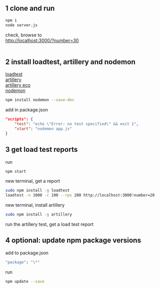 ## 1 clone and run<br>
```bash
npm i
node server.js

```
check, browse to<br>
[http://localhost:3000/?number=30](http://localhost:3000/?number=30)<br>
<br>
## 2 install loadtest, artillery and nodemon<br>
[loadtest](https://www.npmjs.com/package/loadtest)<br>
[artillery](https://www.npmjs.com/package/artillery)<br>
[artillery eco](https://ecologi.com/artilleryio)<br>
[nodemon](https://www.npmjs.com/package/nodemon)
```bash
npm install nodemon --save-dev
```
add in package.json<br>

```json
"scripts": {
    "test": "echo \"Error: no test specified\" && exit 1",
    "start": "nodemon app.js"
}
```

## 3 get load test reports
run
```bash
npm start
```

new terminal, get a report
```bash
sudo npm install -g loadtest
loadtest -n 1000 -c 100 --rps 200 http://localhost:3000?number=20
```

new terminal, install artillery
```bash
sudo npm install -g artillery
```
run the artillery test, get a load test report<br>

## 4 optional: update npm package versions<br>
add to package.json
```bash
"package": "\*"
```
run 
```bash
npm update --save
```
